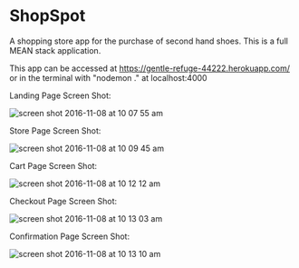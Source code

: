 # ShopSpot
A shopping store app for the purchase of second hand shoes. This is a full MEAN stack application.

This app can be accessed at https://gentle-refuge-44222.herokuapp.com/ or in the terminal with "nodemon ." at localhost:4000


Landing Page Screen Shot:

![screen shot 2016-11-08 at 10 07 55 am](https://cloud.githubusercontent.com/assets/21043184/20111158/0fd977f2-a59c-11e6-9606-b6ba68af1398.png)

Store Page Screen Shot:

![screen shot 2016-11-08 at 10 09 45 am](https://cloud.githubusercontent.com/assets/21043184/20111181/2b28ffa0-a59c-11e6-8948-580759613296.png)

Cart Page Screen Shot:

![screen shot 2016-11-08 at 10 12 12 am](https://cloud.githubusercontent.com/assets/21043184/20111206/4f37ab94-a59c-11e6-90b1-af9bca95ff86.png)

Checkout Page Screen Shot:

![screen shot 2016-11-08 at 10 13 03 am](https://cloud.githubusercontent.com/assets/21043184/20111242/7a5f0038-a59c-11e6-90f2-0d8c7874fbd0.png)

Confirmation Page Screen Shot:

![screen shot 2016-11-08 at 10 13 10 am](https://cloud.githubusercontent.com/assets/21043184/20111292/a5199cd4-a59c-11e6-8b2d-3a1c798f805b.png)

